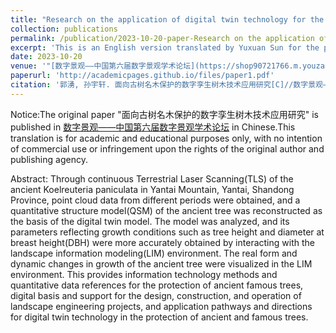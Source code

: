 ```yaml
---
title: "Research on the application of digital twin technology for the protection of ancient and famous trees"
collection: publications
permalink: /publication/2023-10-20-paper-Research on the application of digital twin technology for the protection of ancient and famous trees-number-1
excerpt: 'This is an English version translated by Yuxuan Sun for the purpose of practicing writing skills.The original paper "面向古树名木保护的数字孪生树木技术应用研究" is published in [数字景观——中国第六届数字景观学术论坛](https://shop90721766.m.youzan.com/wscgoods/detail/3nfpk5q4x0d7in5?scan=1&activity=none&shopAutoEnter=1&from=kdt&is_silence_auth=1&is_share=1&from_uuid=3686741314&goodsImg=https%3A%2F%2Fimg01.yzcdn.cn%2Fupload_files%2F2023%2F10%2F16%2FFmpAhz5AjlATEzVEazUyASqSKO1N.jpg&alg=ed700a582abc4b558b0fd9eb39bc3472&sf=wx_sm&share_cmpt=native_wechat) in Chinese.The translation is for academic and educational purposes only, with no intention of commercial use or infringement upon the rights of the original author and publishing agency.'
date: 2023-10-20
venue: '"[数字景观——中国第六届数字景观学术论坛](https://shop90721766.m.youzan.com/wscgoods/detail/3nfpk5q4x0d7in5?scan=1&activity=none&shopAutoEnter=1&from=kdt&is_silence_auth=1&is_share=1&from_uuid=3686741314&goodsImg=https%3A%2F%2Fimg01.yzcdn.cn%2Fupload_files%2F2023%2F10%2F16%2FFmpAhz5AjlATEzVEazUyASqSKO1N.jpg&alg=ed700a582abc4b558b0fd9eb39bc3472&sf=wx_sm&share_cmpt=native_wechat)"'
paperurl: 'http://academicpages.github.io/files/paper1.pdf'
citation: '郭湧, 孙宇轩. 面向古树名木保护的数字孪生树木技术应用研究[C]//数字景观——中国第六届数字景观学术论坛, 2023.'
---
```


Notice:The original paper "面向古树名木保护的数字孪生树木技术应用研究" is published in [数字景观——中国第六届数字景观学术论坛](https://shop90721766.m.youzan.com/wscgoods/detail/3nfpk5q4x0d7in5?scan=1&activity=none&shopAutoEnter=1&from=kdt&is_silence_auth=1&is_share=1&from_uuid=3686741314&goodsImg=https%3A%2F%2Fimg01.yzcdn.cn%2Fupload_files%2F2023%2F10%2F16%2FFmpAhz5AjlATEzVEazUyASqSKO1N.jpg&alg=ed700a582abc4b558b0fd9eb39bc3472&sf=wx_sm&share_cmpt=native_wechat) in Chinese.This translation is for academic and educational purposes only, with no intention of commercial use or infringement upon the rights of the original author and publishing agency.

Abstract: Through continuous Terrestrial Laser Scanning(TLS) of the ancient Koelreuteria paniculata in Yantai Mountain, Yantai, Shandong Province, point cloud data from different periods were obtained, and a quantitative structure model(QSM) of the ancient tree was reconstructed as the basis of the digital twin model. The model was analyzed, and its parameters reflecting growth conditions such as tree height and diameter at breast height(DBH) were more accurately obtained by interacting with the landscape information modeling(LIM) environment. The real form and dynamic changes in growth of the ancient tree were visualized in the LIM environment. This provides information technology methods and quantitative data references for the protection of ancient famous trees, digital basis and support for the design, construction, and operation of landscape engineering projects, and application pathways and directions for digital twin technology in the protection of ancient and famous trees.
